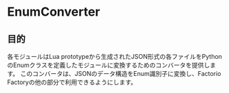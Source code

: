 # EnumConverter

## 目的
各モジュールはLua prototypeから生成されたJSON形式の各ファイルをPythonのEnumクラスを定義したモジュールに変換するためのコンバータを提供します。
このコンバータは、JSONのデータ構造をEnum識別子に変換し、Factorio Factoryの他の部分で利用できるようにします。
